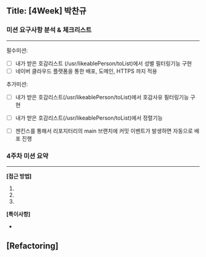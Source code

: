 ## Title: [4Week] 박찬규

### 미션 요구사항 분석 & 체크리스트

---
필수미션:
- [ ] 내가 받은 호감리스트 (/usr/likeablePerson/toList)에서 성별 필터링기능 구현
- [ ] 네이버 클라우드 플랫폼을 통한 배포, 도메인, HTTPS 까지 적용

추가미션:
- [ ] 내가 받은 호감리스트(/usr/likeablePerson/toList)에서 호감사유 필터링기능 구현
- [ ] 내가 받은 호감리스트(/usr/likeablePerson/toList)에서 정렬기능
- [ ] 젠킨스를 통해서 리포지터리의 main 브랜치에 커밋 이벤트가 발생하면 자동으로 배포 진행


### 4주차 미션 요약

---

**[접근 방법]**

1. 
2. 
3. 


**[특이사항]**

- 

**[Refactoring]**
- 